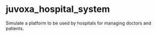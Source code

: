 # juvoxa_hospital_system
Simulate a platform to be used by hospitals for managing doctors and patients.
